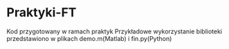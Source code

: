 # Praktyki-FT
Kod przygotowany w ramach praktyk
Przykładowe wykorzystanie biblioteki przedstawiono w plikach demo.m(Matlab) i fin.py(Python)
